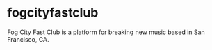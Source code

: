# fogcityfastclub
Fog City Fast Club is a platform for breaking new music based in San Francisco, CA.
